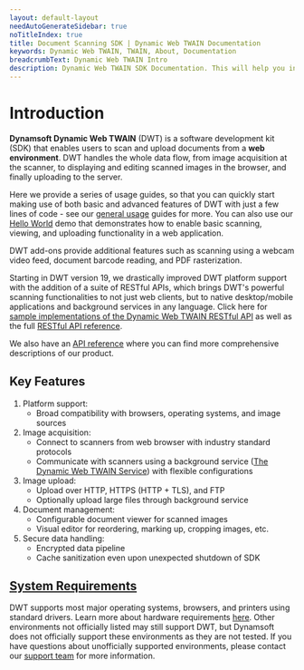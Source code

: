 ```yaml
---
layout: default-layout
needAutoGenerateSidebar: true
noTitleIndex: true
title: Document Scanning SDK | Dynamic Web TWAIN Documentation
keywords: Dynamic Web TWAIN, TWAIN, About, Documentation
breadcrumbText: Dynamic Web TWAIN Intro
description: Dynamic Web TWAIN SDK Documentation. This will help you integrate document scanning into your app, no matter whether you are building a workflow from scratch or optimizing an existing workflow.
---
```


# Introduction

**Dynamsoft Dynamic Web TWAIN** (DWT) is a software development kit (SDK) that enables users to scan and upload documents from a **web environment**. DWT handles the whole data flow, from image acquisition at the scanner, to displaying and editing scanned images in the browser, and finally uploading to the server.

Here we provide a series of usage guides, so that you can quickly start making use of both basic and advanced features of DWT with just a few lines of code - see our [general usage](/_articles/extended-usage/index.md) guides for more. You can also use our [Hello World](/_articles/hello-world/index.md) demo that demonstrates how to enable basic scanning, viewing, and uploading functionality in a web application.

DWT add-ons provide additional features such as scanning using a webcam video feed, document barcode reading, and PDF rasterization. <!-- You can learn more about add-ons and licensing [here](../add-ons/). -->

Starting in DWT version 19, we drastically improved DWT platform support with the addition of a suite of RESTful APIs, which brings DWT's powerful scanning functionalities to not just web clients, but to native desktop/mobile applications and background services in any language. Click here for [sample implementations of the Dynamic Web TWAIN RESTful API](/_articles/extended-usage/restful-api.md) as well as the full [RESTful API reference](/_articles/info/api/restful.md).

We also have an<!-- [knowledge base](../knowledge-base/) --> [API reference](/_articles/info/api/index.md) where you can find more comprehensive descriptions of our product.

## Key Features

1. Platform support:
    - Broad compatibility with browsers, operating systems, and image sources
2. Image acquisition:
    - Connect to scanners from web browser with industry standard protocols
    - Communicate with scanners using a background service ([The Dynamic Web TWAIN Service](/_articles/faq/what-does-dynamsoft-service-do-on-end-user-machine.md)) with flexible configurations
3. Image upload:
    - Upload over HTTP, HTTPS (HTTP + TLS), and FTP
    - Optionally upload large files through background service
4. Document management:
    - Configurable document viewer for scanned images
    - Visual editor for reordering, marking up, cropping images, etc.
5. Secure data handling:
    - Encrypted data pipeline <!-- is data encrypted in in motion and at rest? -->
    - Cache sanitization even upon unexpected shutdown of SDK

## [System Requirements](/_articles/introduction/system-requirements.md)

DWT supports most major operating systems, browsers, and printers using standard drivers. Learn more about hardware requirements [here](/_articles/introduction/imaging-hardware.md). Other environments not officially listed may still support DWT, but Dynamsoft does not officially support these environments as they are not tested. If you have questions about unofficially supported environments, please contact our [support team](/_articles/about/getsupport.md) for more information.
